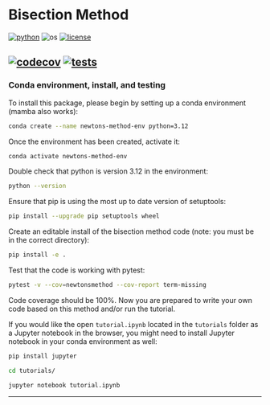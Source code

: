 # Bisection Method

[![python](https://img.shields.io/badge/python-3.12-blue.svg)](https://www.python.org/)
![os](https://img.shields.io/badge/os-ubuntu%20|%20macos%20|%20windows-blue.svg)
[![license](https://img.shields.io/badge/license-MIT-green.svg)](https://github.com/sandialabs/sibl#license)

[![codecov](https://codecov.io/gh/Lejeune-Lab-Graduate-Course-Materials/bisection-method/graph/badge.svg?token=p5DMvJ6byO)](https://codecov.io/gh/Lejeune-Lab-Graduate-Course-Materials/bisection-method)
[![tests](https://github.com/Lejeune-Lab-Graduate-Course-Materials/bisection-method/actions/workflows/tests.yml/badge.svg)](https://github.com/Lejeune-Lab-Graduate-Course-Materials/bisection-method/actions)
---
### Conda environment, install, and testing <a name="install"></a>

To install this package, please begin by setting up a conda environment (mamba also works):
```bash
conda create --name newtons-method-env python=3.12
```
Once the environment has been created, activate it:

```bash
conda activate newtons-method-env
```
Double check that python is version 3.12 in the environment:
```bash
python --version
```
Ensure that pip is using the most up to date version of setuptools:
```bash
pip install --upgrade pip setuptools wheel
```
Create an editable install of the bisection method code (note: you must be in the correct directory):
```bash
pip install -e .
```
Test that the code is working with pytest:
```bash
pytest -v --cov=newtonsmethod --cov-report term-missing
```
Code coverage should be 100%. Now you are prepared to write your own code based on this method and/or run the tutorial. 


If you would like the open `tutorial.ipynb` located in the `tutorials` folder as a Jupyter notebook in the browser, you might need to install Jupyter notebook in your conda environment as well:
```bash
pip install jupyter
```
```bash
cd tutorials/
```
```bash
jupyter notebook tutorial.ipynb
```
---